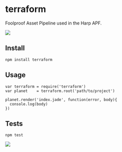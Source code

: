# terraform

Foolproof Asset Pipeline used in the Harp APF.

![](https://s3-us-west-2.amazonaws.com/harp-misc/terraform.jpg)

## Install

    npm install terraform

## Usage

    var terraform = require('terraform')
    var planet    = terraform.root('path/to/project')

    planet.render('index.jade', function(error, body){
      console.log(body)
    })
    
## Tests

    npm test

![](https://s3-us-west-2.amazonaws.com/harp-misc/terraform-tests.png)
